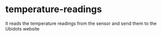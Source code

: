 # temperature-readings
It reads the temperature readings from the sensor and send them to the Ubidots website
